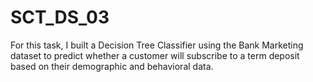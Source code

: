# SCT_DS_03
For this task, I built a Decision Tree Classifier using the Bank Marketing dataset to predict whether a customer will subscribe to a term deposit based on their demographic and behavioral data. 
